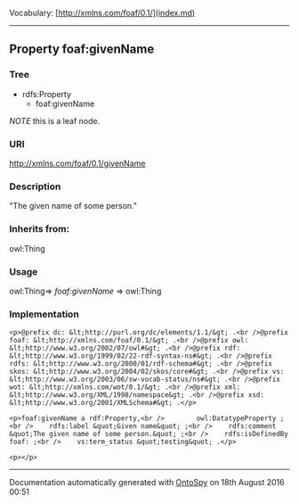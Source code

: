 Vocabulary: [http://xmlns.com/foaf/0.1/](index.md) 



---	
	




    


## Property foaf:givenName


### Tree

* rdfs:Property
    * foaf:givenName





*NOTE* this is a leaf node.


### URI
http://xmlns.com/foaf/0.1/givenName

### Description
&quot;The given name of some person.&quot;


### Inherits from:
owl:Thing



### Usage
owl:Thing=&gt;&nbsp;_foaf:givenName_&nbsp;=&gt;&nbsp;owl:Thing

### Implementation
```
<p>@prefix dc: &lt;http://purl.org/dc/elements/1.1/&gt; .<br />@prefix foaf: &lt;http://xmlns.com/foaf/0.1/&gt; .<br />@prefix owl: &lt;http://www.w3.org/2002/07/owl#&gt; .<br />@prefix rdf: &lt;http://www.w3.org/1999/02/22-rdf-syntax-ns#&gt; .<br />@prefix rdfs: &lt;http://www.w3.org/2000/01/rdf-schema#&gt; .<br />@prefix skos: &lt;http://www.w3.org/2004/02/skos/core#&gt; .<br />@prefix vs: &lt;http://www.w3.org/2003/06/sw-vocab-status/ns#&gt; .<br />@prefix wot: &lt;http://xmlns.com/wot/0.1/&gt; .<br />@prefix xml: &lt;http://www.w3.org/XML/1998/namespace&gt; .<br />@prefix xsd: &lt;http://www.w3.org/2001/XMLSchema#&gt; .</p>

<p>foaf:givenName a rdf:Property,<br />        owl:DatatypeProperty ;<br />    rdfs:label &quot;Given name&quot; ;<br />    rdfs:comment &quot;The given name of some person.&quot; ;<br />    rdfs:isDefinedBy foaf: ;<br />    vs:term_status &quot;testing&quot; .</p>

<p></p>
```










---

Documentation automatically generated with [OntoSpy](http://ontospy.readthedocs.org/ "Open") on 18th August 2016 00:51
